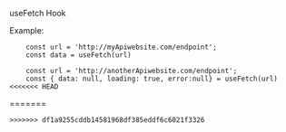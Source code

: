 useFetch Hook

Example:
```
    const url = 'http://myApiwebsite.com/endpoint';
    const data = useFetch(url)
```

```
    const url = 'http://anotherApiwebsite.com/endpoint';
    const { data: null, loading: true, error:null} = useFetch(url)
<<<<<<< HEAD
```
=======
```
>>>>>>> df1a9255cddb14581968df385eddf6c6021f3326

